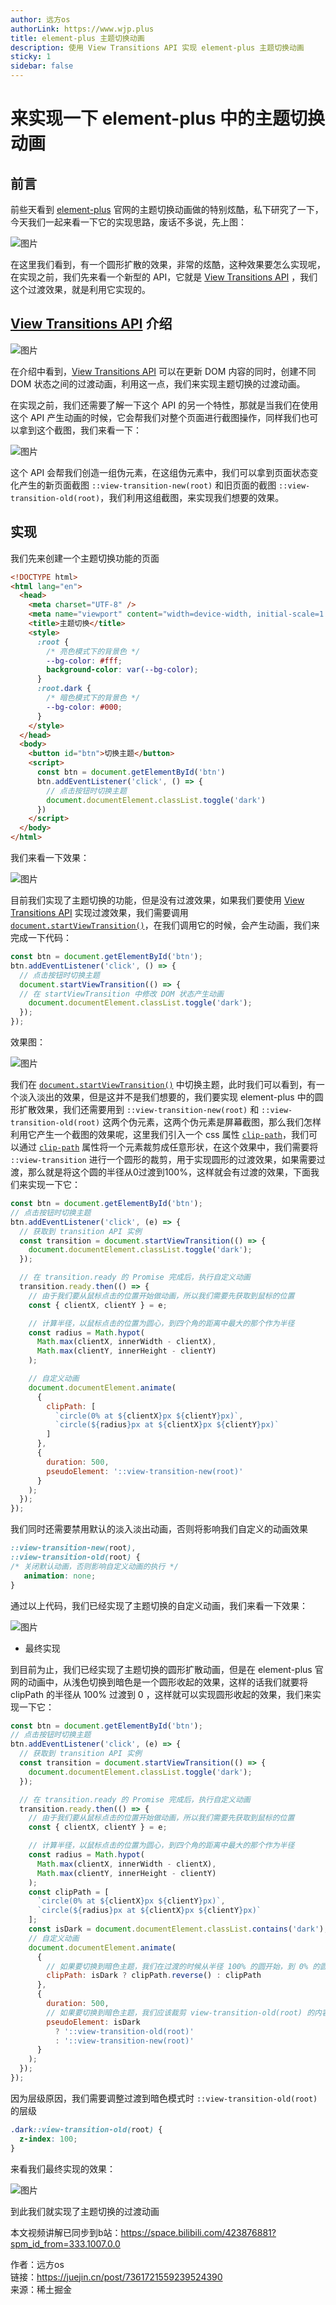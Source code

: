 ```yaml
---
author: 远方os
authorLink: https://www.wjp.plus
title: element-plus 主题切换动画
description: 使用 View Transitions API 实现 element-plus 主题切换动画
sticky: 1
sidebar: false
---
```


# 来实现一下 element-plus 中的主题切换动画

## 前言

前些天看到 [element-plus](https://element-plus.org/zh-CN/) 官网的主题切换动画做的特别炫酷，私下研究了一下，今天我们一起来看一下它的实现思路，废话不多说，先上图：

![图片](./images/fc177bf15fc64b61aba971b526e3b2bf~tplv-k3u1fbpfcp-jj-mark_3024_0_0_0_q75.gif)

在这里我们看到，有一个圆形扩散的效果，非常的炫酷，这种效果要怎么实现呢，在实现之前，我们先来看一个新型的 API，它就是 [View Transitions API](https://developer.mozilla.org/zh-CN/docs/Web/API/View_Transitions_API) ，我们这个过渡效果，就是利用它实现的。

## [View Transitions API](https://developer.mozilla.org/zh-CN/docs/Web/API/View_Transitions_API) 介绍

![图片](./images/7b0fa83b0456447f91c9a7943d202caf~tplv-k3u1fbpfcp-jj-mark_3024_0_0_0_q75.png)

在介绍中看到，[View Transitions API](https://developer.mozilla.org/zh-CN/docs/Web/API/View_Transitions_API) 可以在更新 DOM 内容的同时，创建不同 DOM 状态之间的过渡动画，利用这一点，我们来实现主题切换的过渡动画。

在实现之前，我们还需要了解一下这个 API 的另一个特性，那就是当我们在使用这个 API 产生动画的时候，它会帮我们对整个页面进行截图操作，同样我们也可以拿到这个截图，我们来看一下：

![图片](./images/f3ca4560ea91467fbd0b546f1933983a~tplv-k3u1fbpfcp-jj-mark_3024_0_0_0_q75.png)

这个 API 会帮我们创造一组伪元素，在这组伪元素中，我们可以拿到页面状态变化产生的新页面截图 `::view-transition-new(root)` 和旧页面的截图 `::view-transition-old(root)`，我们利用这组截图，来实现我们想要的效果。

## 实现

我们先来创建一个主题切换功能的页面

```html
<!DOCTYPE html>
<html lang="en">
  <head>
    <meta charset="UTF-8" />
    <meta name="viewport" content="width=device-width, initial-scale=1.0" />
    <title>主题切换</title>
    <style>
      :root {
        /* 亮色模式下的背景色 */
        --bg-color: #fff;
        background-color: var(--bg-color);
      }
      :root.dark {
        /* 暗色模式下的背景色 */
        --bg-color: #000;
      }
    </style>
  </head>
  <body>
    <button id="btn">切换主题</button>
    <script>
      const btn = document.getElementById('btn')
      btn.addEventListener('click', () => {
        // 点击按钮时切换主题
        document.documentElement.classList.toggle('dark')
      })
    </script>
  </body>
</html>
```
我们来看一下效果：

![图片](./images/99250faaacb04606814bdeb0ca475511~tplv-k3u1fbpfcp-jj-mark_3024_0_0_0_q75.gif)

目前我们实现了主题切换的功能，但是没有过渡效果，如果我们要使用 [View Transitions API](https://developer.mozilla.org/zh-CN/docs/Web/API/View_Transitions_API) 实现过渡效果，我们需要调用 [`document.startViewTransition()`](https://developer.mozilla.org/zh-CN/docs/Web/API/Document/startViewTransition)，在我们调用它的时候，会产生动画，我们来完成一下代码：

```js
const btn = document.getElementById('btn');
btn.addEventListener('click', () => {
  // 点击按钮时切换主题
  document.startViewTransition(() => {
  // 在 startViewTransition 中修改 DOM 状态产生动画
    document.documentElement.classList.toggle('dark');
  });
});
```
效果图：

![图片](./images/1f87d77e5f2543d3b97097ad479b9700~tplv-k3u1fbpfcp-jj-mark_3024_0_0_0_q75.gif)

我们在 [`document.startViewTransition()`](https://developer.mozilla.org/zh-CN/docs/Web/API/Document/startViewTransition) 中切换主题，此时我们可以看到，有一个淡入淡出的效果，但是这并不是我们想要的，我们要实现 element-plus 中的圆形扩散效果，我们还需要用到 `::view-transition-new(root)` 和 `::view-transition-old(root)` 这两个伪元素，这两个伪元素是屏幕截图，那么我们怎样利用它产生一个截图的效果呢，这里我们引入一个 css 属性 [`clip-path`](https://developer.mozilla.org/zh-CN/docs/Web/CSS/clip-path)，我们可以通过 [`clip-path`](https://developer.mozilla.org/zh-CN/docs/Web/CSS/clip-path) 属性将一个元素裁剪成任意形状，在这个效果中，我们需要将 `::view-transition` 进行一个圆形的裁剪，用于实现圆形的过渡效果，如果需要过渡，那么就是将这个圆的半径从0过渡到100%，这样就会有过渡的效果，下面我们来实现一下它：

```js
const btn = document.getElementById('btn');
// 点击按钮时切换主题
btn.addEventListener('click', (e) => {
  // 获取到 transition API 实例
  const transition = document.startViewTransition(() => {
    document.documentElement.classList.toggle('dark');
  });

  // 在 transition.ready 的 Promise 完成后，执行自定义动画
  transition.ready.then(() => {
    // 由于我们要从鼠标点击的位置开始做动画，所以我们需要先获取到鼠标的位置
    const { clientX, clientY } = e;

    // 计算半径，以鼠标点击的位置为圆心，到四个角的距离中最大的那个作为半径
    const radius = Math.hypot(
      Math.max(clientX, innerWidth - clientX),
      Math.max(clientY, innerHeight - clientY)
    );

    // 自定义动画
    document.documentElement.animate(
      {
        clipPath: [
          `circle(0% at ${clientX}px ${clientY}px)`,
          `circle(${radius}px at ${clientX}px ${clientY}px)`
        ]
      },
      {
        duration: 500,
        pseudoElement: '::view-transition-new(root)'
      }
    );
  });
});
```
我们同时还需要禁用默认的淡入淡出动画，否则将影响我们自定义的动画效果

```css
::view-transition-new(root),
::view-transition-old(root) {
/* 关闭默认动画，否则影响自定义动画的执行 */
   animation: none;
}
```
通过以上代码，我们已经实现了主题切换的自定义动画，我们来看一下效果：

![图片](./images/c71e6ab0b458400c9801195bd37ea2bd~tplv-k3u1fbpfcp-jj-mark_3024_0_0_0_q75.gif)

- 最终实现

到目前为止，我们已经实现了主题切换的圆形扩散动画，但是在 element-plus 官网的动画中，从浅色切换到暗色是一个圆形收起的效果，这样的话我们就要将 clipPath 的半径从 100% 过渡到 0 ，这样就可以实现圆形收起的效果，我们来实现一下它：

```js
const btn = document.getElementById('btn');
// 点击按钮时切换主题
btn.addEventListener('click', (e) => {
  // 获取到 transition API 实例
  const transition = document.startViewTransition(() => {
    document.documentElement.classList.toggle('dark');
  });

  // 在 transition.ready 的 Promise 完成后，执行自定义动画
  transition.ready.then(() => {
    // 由于我们要从鼠标点击的位置开始做动画，所以我们需要先获取到鼠标的位置
    const { clientX, clientY } = e;

    // 计算半径，以鼠标点击的位置为圆心，到四个角的距离中最大的那个作为半径
    const radius = Math.hypot(
      Math.max(clientX, innerWidth - clientX),
      Math.max(clientY, innerHeight - clientY)
    );
    const clipPath = [
      `circle(0% at ${clientX}px ${clientY}px)`,
      `circle(${radius}px at ${clientX}px ${clientY}px)`
    ];
    const isDark = document.documentElement.classList.contains('dark');
    // 自定义动画
    document.documentElement.animate(
      {
        // 如果要切换到暗色主题，我们在过渡的时候从半径 100% 的圆开始，到 0% 的圆结束
        clipPath: isDark ? clipPath.reverse() : clipPath
      },
      {
        duration: 500,
        // 如果要切换到暗色主题，我们应该裁剪 view-transition-old(root) 的内容
        pseudoElement: isDark
          ? '::view-transition-old(root)'
          : '::view-transition-new(root)'
      }
    );
  });
});
```
因为层级原因，我们需要调整过渡到暗色模式时 `::view-transition-old(root)` 的层级

```css
.dark::view-transition-old(root) {
  z-index: 100;
}
```
来看我们最终实现的效果：

![图片](./images/dcdb1482c90e4a019cedcf7ca94ccbb8~tplv-k3u1fbpfcp-jj-mark_3024_0_0_0_q75.gif)

到此我们就实现了主题切换的过渡动画

本文视频讲解已同步到b站：https://space.bilibili.com/423876881?spm_id_from=333.1007.0.0

作者：远方os<br/>
链接：https://juejin.cn/post/7361721559239524390<br/>
来源：稀土掘金

<style scoped lang="scss">
  .vp-doc {
    :not(pre) > code {
      background-color: #fff5f5;
    }

    :not(pre, h1, h2, h3, h4, h5, h6) > code {
      color: #ff502c;
    }
  }
</style>
